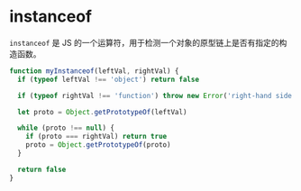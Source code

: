 # instanceof

`instanceof` 是 JS 的一个运算符，用于检测一个对象的原型链上是否有指定的构造函数。

```javascript
function myInstanceof(leftVal, rightVal) {
  if (typeof leftVal !== 'object') return false

  if (typeof rightVal !== 'function') throw new Error('right-hand side is not a function')

  let proto = Object.getPrototypeOf(leftVal)

  while (proto !== null) {
    if (proto === rightVal) return true
    proto = Object.getPrototypeOf(proto)
  }

  return false
}
```